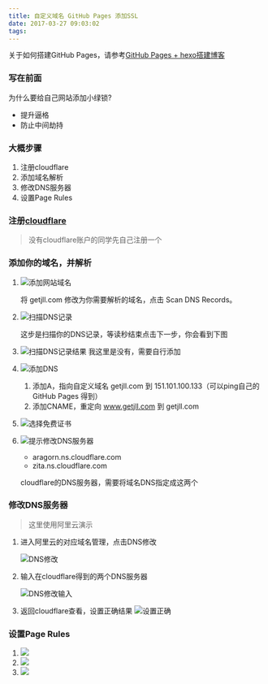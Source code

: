 ```yaml
---
title: 自定义域名 GitHub Pages 添加SSL
date: 2017-03-27 09:03:02
tags:
---
```

关于如何搭建GitHub Pages，请参考[GitHub Pages + hexo搭建博客](/2017/03/26/GitHub%20Pages-hexo搭建博客/)

### 写在前面
为什么要给自己网站添加小绿锁?

+ 提升逼格
+ 防止中间劫持

### 大概步骤

1. 注册cloudflare
2. 添加域名解析
3. 修改DNS服务器
4. 设置Page Rules

### 注册[cloudflare](https://www.cloudflare.com/a/sign-up)

> 没有cloudflare账户的同学先自己注册一个

### 添加你的域名，并解析

1. ![添加网站域名](/images/addSsl/addWebsite.png)

	将 getjll.com 修改为你需要解析的域名，点击 Scan DNS Records。

2. ![扫描DNS记录](/images/addSsl/scanDNS.png)

	这步是扫描你的DNS记录，等读秒结束点击下一步，你会看到下图

3. ![扫描DNS记录结果](/images/addSsl/DNSResult.png)
	我这里是没有，需要自行添加
4. ![添加DNS](/images/addSsl/addDNS.png)
	1. 添加A，指向自定义域名 getjll.com 到 151.101.100.133（可以ping自己的GitHub Pages 得到）
	2. 添加CNAME，重定向 www.getjll.com 到 getjll.com
5. ![选择免费证书](/images/addSsl/selectPlan.png)
6. ![提示修改DNS服务器](/images/addSsl/changeNameservers.png)
	+ aragorn.ns.cloudflare.com
	+ zita.ns.cloudflare.com
	
	cloudflare的DNS服务器，需要将域名DNS指定成这两个

### 修改DNS服务器
> 这里使用阿里云演示

 1. 进入阿里云的对应域名管理，点击DNS修改

	![DNS修改](/images/addSsl/changeDNSServer1.png)
 2. 输入在cloudflare得到的两个DNS服务器
	
	![DNS修改输入](/images/addSsl/changeDNSServer2.png)
 3. 返回cloudflare查看，设置正确结果
 	![设置正确](/images/addSsl/changeDNSSuccess.png)
 	
### 设置Page Rules

1. ![](/images/addSsl/createPageRules.png)
2. ![](/images/addSsl/addPageRules1.png)
3. ![](/images/addSsl/addPageRules2.png)